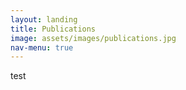 ```yaml
---
layout: landing
title: Publications
image: assets/images/publications.jpg
nav-menu: true
---
```


test

